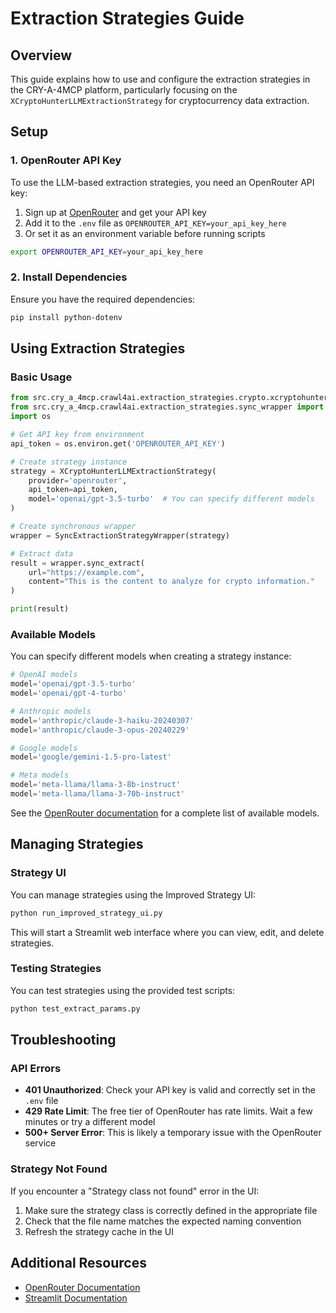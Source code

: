 # Extraction Strategies Guide

## Overview

This guide explains how to use and configure the extraction strategies in the CRY-A-4MCP platform, particularly focusing on the `XCryptoHunterLLMExtractionStrategy` for cryptocurrency data extraction.

## Setup

### 1. OpenRouter API Key

To use the LLM-based extraction strategies, you need an OpenRouter API key:

1. Sign up at [OpenRouter](https://openrouter.ai/) and get your API key
2. Add it to the `.env` file as `OPENROUTER_API_KEY=your_api_key_here`
3. Or set it as an environment variable before running scripts

```bash
export OPENROUTER_API_KEY=your_api_key_here
```

### 2. Install Dependencies

Ensure you have the required dependencies:

```bash
pip install python-dotenv
```

## Using Extraction Strategies

### Basic Usage

```python
from src.cry_a_4mcp.crawl4ai.extraction_strategies.crypto.xcryptohunter_llm import XCryptoHunterLLMExtractionStrategy
from src.cry_a_4mcp.crawl4ai.extraction_strategies.sync_wrapper import SyncExtractionStrategyWrapper
import os

# Get API key from environment
api_token = os.environ.get('OPENROUTER_API_KEY')

# Create strategy instance
strategy = XCryptoHunterLLMExtractionStrategy(
    provider='openrouter', 
    api_token=api_token,
    model='openai/gpt-3.5-turbo'  # You can specify different models
)

# Create synchronous wrapper
wrapper = SyncExtractionStrategyWrapper(strategy)

# Extract data
result = wrapper.sync_extract(
    url="https://example.com",
    content="This is the content to analyze for crypto information."
)

print(result)
```

### Available Models

You can specify different models when creating a strategy instance:

```python
# OpenAI models
model='openai/gpt-3.5-turbo'
model='openai/gpt-4-turbo'

# Anthropic models
model='anthropic/claude-3-haiku-20240307'
model='anthropic/claude-3-opus-20240229'

# Google models
model='google/gemini-1.5-pro-latest'

# Meta models
model='meta-llama/llama-3-8b-instruct'
model='meta-llama/llama-3-70b-instruct'
```

See the [OpenRouter documentation](https://openrouter.ai/docs#models) for a complete list of available models.

## Managing Strategies

### Strategy UI

You can manage strategies using the Improved Strategy UI:

```bash
python run_improved_strategy_ui.py
```

This will start a Streamlit web interface where you can view, edit, and delete strategies.

### Testing Strategies

You can test strategies using the provided test scripts:

```bash
python test_extract_params.py
```

## Troubleshooting

### API Errors

- **401 Unauthorized**: Check your API key is valid and correctly set in the `.env` file
- **429 Rate Limit**: The free tier of OpenRouter has rate limits. Wait a few minutes or try a different model
- **500+ Server Error**: This is likely a temporary issue with the OpenRouter service

### Strategy Not Found

If you encounter a "Strategy class not found" error in the UI:

1. Make sure the strategy class is correctly defined in the appropriate file
2. Check that the file name matches the expected naming convention
3. Refresh the strategy cache in the UI

## Additional Resources

- [OpenRouter Documentation](https://openrouter.ai/docs)
- [Streamlit Documentation](https://docs.streamlit.io/)